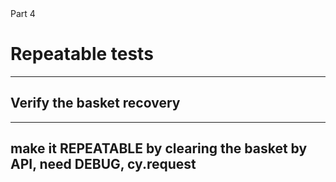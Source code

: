 
<!-- .slide: id="good-tests" class="slide--part-title slide--vcenter" -->

<div class="part-title">
  <span class="text-level-3">Part 4</span>
  <h1>Repeatable tests</h1>
</div>

---

## Verify the basket recovery

---

## make it REPEATABLE by clearing the basket by API, need DEBUG, cy.request

